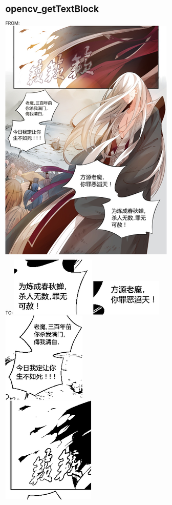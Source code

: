 # opencv_getTextBlock

FROM:
![](t.jpg)

TO:
![](ROI_0.png)
![](ROI_1.png)
![](ROI_2.png)
![](ROI_3.png)